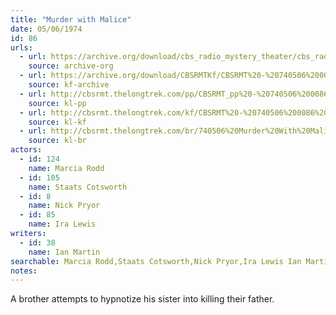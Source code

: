 ```yaml
---
title: "Murder with Malice"
date: 05/06/1974
id: 86
urls: 
  - url: https://archive.org/download/cbs_radio_mystery_theater/cbs_radio_mystery_theater-0051-0100.zip/cbs_radio_mystery_theater-0051-0100%2Fcbsrmt_0086_murder_with_malice.mp3
    source: archive-org
  - url: https://archive.org/download/CBSRMTKf/CBSRMT%20-%20740506%200086%20Murder%20With%20Malice_kf.mp3
    source: kf-archive
  - url: http://cbsrmt.thelongtrek.com/pp/CBSRMT_pp%20-%20740506%200086%20Murder%20with%20Malice.mp3
    source: kl-pp
  - url: http://cbsrmt.thelongtrek.com/kf/CBSRMT%20-%20740506%200086%20Murder%20With%20Malice_kf.mp3
    source: kl-kf
  - url: http://cbsrmt.thelongtrek.com/br/740506%20Murder%20With%20Malice%20-%20WOR.mp3
    source: kl-br
actors:  
  - id: 124
    name: Marcia Rodd  
  - id: 105
    name: Staats Cotsworth  
  - id: 8
    name: Nick Pryor  
  - id: 85
    name: Ira Lewis
writers:  
  - id: 38
    name: Ian Martin
searchable: Marcia Rodd,Staats Cotsworth,Nick Pryor,Ira Lewis Ian Martin
notes:  
---
```

A brother attempts to hypnotize his sister into killing their father.